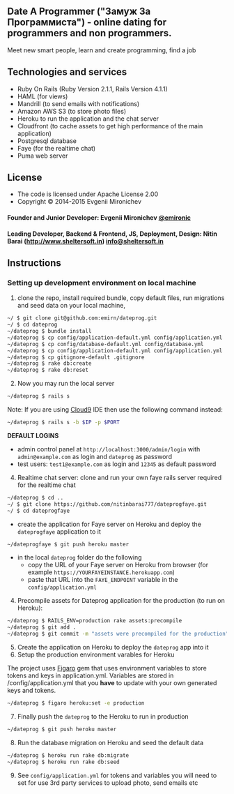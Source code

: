 ## Date A Programmer ("Замуж За Программиста") -  online dating for programmers and non programmers.
Meet new smart people, learn and create programming, find a job

## Technologies and services

* Ruby On Rails (Ruby Version 2.1.1, Rails Version 4.1.1)
* HAML (for views)
* Mandrill (to send emails with notifications)
* Amazon AWS S3 (to store photo files)
* Heroku to run the application and the chat server
* Cloudfront (to cache assets to get high performance of the main application)
* Postgresql database
* Faye (for the realtime chat) 
* Puma web server

## License
* The code is licensed under Apache License 2.00
* Copyright &copy; 2014-2015 Evgenii Mironichev

#### Founder and Junior Developer: Evgenii Mironichev [@emironic](https://twitter.com/emironic)
#### Leading Developer, Backend & Frontend, JS, Deployment, Design: Nitin Barai (http://www.sheltersoft.in) <a href="mailto:info@sheltersoft.in?subject=DATEPROG">info@sheltersoft.in</a>

## Instructions

### Setting up development environment on local machine

1. clone the repo, install required bundle, copy default files, run migrations and seed data on your local machine,

```bash
~/ $ git clone git@github.com:emirn/dateprog.git
~/ $ cd dateprog
~/dateprog $ bundle install
~/dateprog $ cp config/application-default.yml config/application.yml
~/dateprog $ cp config/database-default.yml config/database.yml
~/dateprog $ cp config/application-default.yml config/application.yml
~/dateprog $ cp gitignore-default .gitignore
~/dateprog $ rake db:create
~/dateprog $ rake db:reset
```

2. Now you may run the local server

```bash
~/dateprog $ rails s
```

Note: If you are using [Cloud9](https://c9.io) IDE then use the following command instead:
```bash
~/dateprog $ rails s -b $IP -p $PORT
```

**DEFAULT LOGINS**
- admin control panel at `http://localhost:3000/admin/login` with `admin@example.com` as login and `dateprog` as password
- test users: `test1@example.com` as login and `12345` as default password

4. Realtime chat server: clone and run your own faye rails server required for the realtime chat

````bash
~/dateprog $ cd ..
~/ $ git clone https://github.com/nitinbarai777/dateprogfaye.git
~/ $ cd dateprogfaye
````

-  create the application for Faye server on Heroku and deploy the `dateprogfaye` application to it
  
````bash
~/dateprogfaye $ git push heroku master
````

- in the local `dateprog` folder do the following
  - copy the URL of your Faye server on Heroku from browser (for example `https://YOURFAYEINSTANCE.herokuapp.com`)
  - paste that URL into the `FAYE_ENDPOINT` variable in the `config/application.yml`

4. Precompile assets for Dateprog application for the production (to run on Heroku):

````bash
~/dateprog $ RAILS_ENV=production rake assets:precompile
~/dateprog $ git add .
~/dateprog $ git commit -m "assets were precompiled for the production"
````

5. Create the application on Heroku to deploy the `dateprog` app into it
6. Setup the production environment varables for Heroku

The project uses [Figaro](https://github.com/laserlemon/figaro) gem that uses environment variables to store tokens and keys in application.yml.
Variables are stored in /config/application.yml that you **have** to update with your own generated keys and tokens.

````bash
~/dateprog $ figaro heroku:set -e production
````

7. Finally push the `dateprog` to the Heroku to run in production

````bash
~/dateprog $ git push heroku master
````

8. Run the database migration on Heroku and seed the default data

````bash
~/dateprog $ heroku run rake db:migrate
~/dateprog $ heroku run rake db:seed
````

9. See `config/application.yml` for tokens and variables you will need to set for use 3rd party services to upload photo, send emails etc

